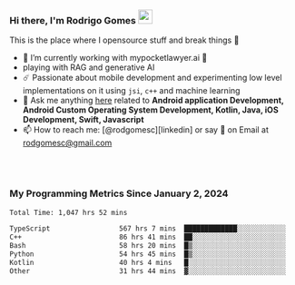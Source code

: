 
### Hi there, I'm Rodrigo Gomes <img src="https://media.giphy.com/media/hvRJCLFzcasrR4ia7z/giphy.gif" width="25px">
This is the place where I opensource stuff and break things 🤣
- 🔭 I’m currently working with mypocketlawyer.ai 💜
- playing with RAG and generative AI
- ☄️ Passionate about mobile development and experimenting low level implementations on it using `jsi`, `c++` and machine learning
- 💬 Ask me anything [here](https://github.com/rodgomesc/rodgomesc/issues) related to <b>Android application Development, Android Custom Operating System Development, Kotlin, Java, iOS Development, Swift, Javascript</b>
- 📫 How to reach me: [@rodgomesc][linkedin] or say 👋 on Email at [rodgomesc@gmail.com](mailto:rodgomesc@gmail.com)


<br/>

<!-- 
<picture>
  <img src="/github-metrics.svg" alt="Metrics">
</picture>
-->

</br>

### My Programming Metrics Since January 2, 2024 


<!--START_SECTION:waka-->

```txt
Total Time: 1,047 hrs 52 mins

TypeScript                 567 hrs 7 mins  █████████████░░░░░░░░░░░░   52.53 %
C++                        86 hrs 41 mins  ██░░░░░░░░░░░░░░░░░░░░░░░   08.03 %
Bash                       58 hrs 20 mins  █▒░░░░░░░░░░░░░░░░░░░░░░░   05.40 %
Python                     54 hrs 45 mins  █▒░░░░░░░░░░░░░░░░░░░░░░░   05.07 %
Kotlin                     40 hrs 4 mins   █░░░░░░░░░░░░░░░░░░░░░░░░   03.71 %
Other                      31 hrs 44 mins  ▓░░░░░░░░░░░░░░░░░░░░░░░░   02.94 %
```

<!--END_SECTION:waka-->
